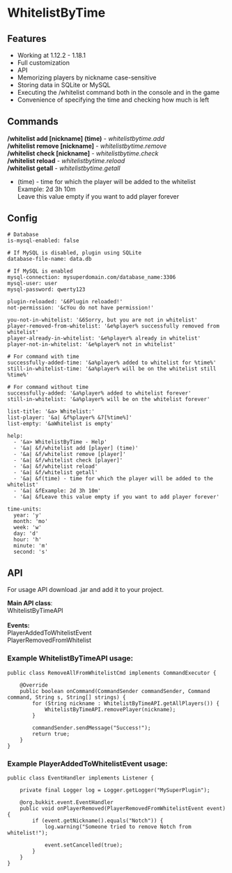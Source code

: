 # WhitelistByTime

## Features
- Working at 1.12.2 - 1.18.1
- Full customization
- API
- Memorizing players by nickname case-sensitive
- Storing data in SQLite or MySQL
- Executing the /whitelist command both in the console and in the game
- Convenience of specifying the time and checking how much is left

## Commands

**/whitelist add [nickname] (time)** - *whitelistbytime.add*\
**/whitelist remove [nickname]** - *whitelistbytime.remove*\
**/whitelist check [nickname]** - *whitelistbytime.check*\
**/whitelist reload** - *whitelistbytime.reload*\
**/whitelist getall** - *whitelistbytime.getall*
- (time) - time for which the player will be added to the whitelist\
 Example: 2d 3h 10m\
 Leave this value empty if you want to add player forever
  
## Config
```
# Database
is-mysql-enabled: false

# If MySQL is disabled, plugin using SQLite
database-file-name: data.db

# If MySQL is enabled
mysql-connection: mysuperdomain.com/database_name:3306
mysql-user: user
mysql-password: qwerty123

plugin-reloaded: '&6Plugin reloaded!'
not-permission: '&cYou do not have permission!'

you-not-in-whitelist: '&6Sorry, but you are not in whitelist'
player-removed-from-whitelist: '&e%player% successfully removed from whitelist'
player-already-in-whitelist: '&e%player% already in whitelist'
player-not-in-whitelist: '&e%player% not in whitelist'

# For command with time
successfully-added-time: '&a%player% added to whitelist for %time%'
still-in-whitelist-time: '&a%player% will be on the whitelist still %time%'

# For command without time
successfully-added: '&a%player% added to whitelist forever'
still-in-whitelist: '&a%player% will be on the whitelist forever'

list-title: '&a> Whitelist:'
list-player: '&a| &f%player% &7[%time%]'
list-empty: '&aWhitelist is empty'

help:
  - '&a> WhitelistByTime - Help'
  - '&a| &f/whitelist add [player] (time)'
  - '&a| &f/whitelist remove [player]'
  - '&a| &f/whitelist check [player]'
  - '&a| &f/whitelist reload'
  - '&a| &f/whitelist getall'
  - '&a| &f(time) - time for which the player will be added to the whitelist'
  - '&a| &fExample: 2d 3h 10m'
  - '&a| &fLeave this value empty if you want to add player forever'

time-units:
  year: 'y'
  month: 'mo'
  week: 'w'
  day: 'd'
  hour: 'h'
  minute: 'm'
  second: 's'
```

## API

For usage API download .jar and add it to your project.

**Main API class**:\
WhitelistByTimeAPI\
\
**Events:**\
PlayerAddedToWhitelistEvent\
PlayerRemovedFromWhitelist

### Example WhitelistByTimeAPI usage:
```
public class RemoveAllFromWhitelistCmd implements CommandExecutor {
    
    @Override
    public boolean onCommand(CommandSender commandSender, Command command, String s, String[] strings) {
        for (String nickname : WhitelistByTimeAPI.getAllPlayers()) {
            WhitelistByTimeAPI.removePlayer(nickname);
        }
        
        commandSender.sendMessage("Success!");
        return true;
    }
}
```

### Example PlayerAddedToWhitelistEvent usage:

```
public class EventHandler implements Listener {
    
    private final Logger log = Logger.getLogger("MySuperPlugin");

    @org.bukkit.event.EventHandler
    public void onPlayerRemoved(PlayerRemovedFromWhitelistEvent event) {
        if (event.getNickname().equals("Notch")) {
            log.warning("Someone tried to remove Notch from whitelist!");

            event.setCancelled(true);
        }
    }
}
```